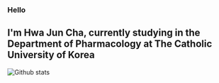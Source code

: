 ### Hello


## I'm Hwa Jun Cha, currently studying in the Department of Pharmacology at The Catholic University of Korea


![Github stats](https://github-readme-stats.vercel.app/api?username=chahwajun)
<!--
**chahwajun/chahwajun** is a ✨ _special_ ✨ repository because its `README.md` (this file) appears on your GitHub profile.

Here are some ideas to get you started:

- 🔭 I’m currently working on ...
- 🌱 I’m currently learning ...
- 👯 I’m looking to collaborate on ...
- 🤔 I’m looking for help with ...
- 💬 Ask me about ...
- 📫 How to reach me: ...
- 😄 Pronouns: ...
- ⚡ Fun fact: ...
-->
